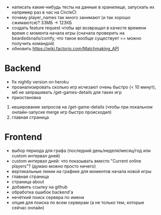 * написать какие-нибудь тесты на данные в хранилище, запускать их например раз в час на CircleCI
* почему player_names так много занимают (и так хорошо сжимаются)? 33МБ → 123КБ
* создать feature request чтобы api возвращал в качесте времени время с момента начала игры (сначала проверить на beardedsnails/comfy, что такое вообще существует == можно получить командой)
* обновить https://wiki.factorio.com/Matchmaking_API

# Backend
* fix nightly version on heroku
* проанализировать сколько игр исчезают очень быстро (< 10 минут), мб не запрашивать /get-games-details для таких игр
* приостановка

1. кеширование запросов на /get-game-details (чтобы при локальном онлайн-запуске merge игр быстро происходил)
2. главная страница

# Frontend
* выбор периода для графа (последний день/неделя/месяц/год или custom интервал дней)
* custom интервал дней: что показывать вместо "Current online players"? (думаю можно просто ничего)
* вертикальные линии на графике для моментов начала новой игры
* главная страница
* страница about
* добавить ссылку на github
* обработка ошибок backend'а
* нечёткий поиск сервера по имени
* опция для поиска по всем серверам (а не только тем, которые сейчас онлайн)

